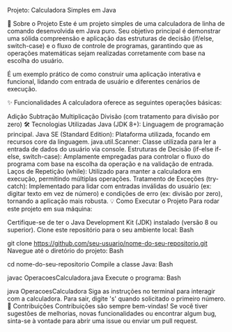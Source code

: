 Projeto: Calculadora Simples em Java

🚀 Sobre o Projeto
Este é um projeto simples de uma calculadora de linha de comando desenvolvida em Java puro. Seu objetivo principal é demonstrar uma sólida compreensão e aplicação das estruturas de decisão (if/else, switch-case) e o fluxo de controle de programas, garantindo que as operações matemáticas sejam realizadas corretamente com base na escolha do usuário.

É um exemplo prático de como construir uma aplicação interativa e funcional, lidando com entrada de usuário e diferentes cenários de execução.

✨ Funcionalidades
A calculadora oferece as seguintes operações básicas:

Adição
Subtração
Multiplicação
Divisão (com tratamento para divisão por zero)
🛠️ Tecnologias Utilizadas
Java (JDK 8+): Linguagem de programação principal.
Java SE (Standard Edition): Plataforma utilizada, focando em recursos core da linguagem.
java.util.Scanner: Classe utilizada para ler a entrada de dados do usuário via console.
Estruturas de Decisão (if-else if-else, switch-case): Amplamente empregadas para controlar o fluxo do programa com base na escolha da operação e na validação de entrada.
Laços de Repetição (while): Utilizado para manter a calculadora em execução, permitindo múltiplas operações.
Tratamento de Exceções (try-catch): Implementado para lidar com entradas inválidas do usuário (ex: digitar texto em vez de número) e condições de erro (ex: divisão por zero), tornando a aplicação mais robusta.
💡 Como Executar o Projeto
Para rodar este projeto em sua máquina:

Certifique-se de ter o Java Development Kit (JDK) instalado (versão 8 ou superior).
Clone este repositório para o seu ambiente local:
Bash

git clone https://github.com/seu-usuario/nome-do-seu-repositorio.git
Navegue até o diretório do projeto:
Bash

cd nome-do-seu-repositorio
Compile a classe Java:
Bash

javac OperacoesCalculadora.java
Execute o programa:
Bash

java OperacoesCalculadora
Siga as instruções no terminal para interagir com a calculadora. Para sair, digite 's' quando solicitado o primeiro número.
🤝 Contribuições
Contribuições são sempre bem-vindas! Se você tiver sugestões de melhorias, novas funcionalidades ou encontrar algum bug, sinta-se à vontade para abrir uma issue ou enviar um pull request.
